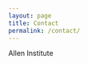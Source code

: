 ```yaml
---
layout: page
title: Contact
permalink: /contact/
---
```



<p>Allen Institute
<!--
<br>Department of Biological Structure
<br>University of Washington
-->

<!--
<p> <i>Mailing address: </i>
<br> HSB G-520
<br> Box 357420
<br> 1959 NE Pacific St.
<br> Seattle, WA 98195-7420

<p> 206-685-0960



<p>{% if site.email %}
<a href="mailto:{{site.email}}"><i class="fa fa-envelope-o"></i> {{site.email}}</a>
{% endif %}



<p><a href="https://www.google.co.uk/maps/place/1959+NE+Pacific+St,+Seattle,+WA+98195/@47.6509026,-122.3190205,14.98z/data=!4m5!3m4!1s0x549014ec77d92e55:0xbbd3cc51cab47892!8m2!3d47.6498743!4d-122.3082267"><img src="/assets/img/UWmap.png" style="width:300px; height:300px" title="Lab map" alt="Lab map"></a>

-->

<!--
<div class="mapouter"><div class="gmap_canvas"><iframe width="500" height="300" id="gmap_canvas" src="https://maps.google.com/maps?q=1959%20NE%20Pacific%20St&t=&z=15&ie=UTF8&iwloc=&output=embed" frameborder="0" scrolling="no" marginheight="0" marginwidth="0"></iframe></div><style>.mapouter{text-align:right;height:300px;width:500px;}.gmap_canvas {overflow:hidden;background:none!important;height:300px;width:500px;}</style></div>
-->
